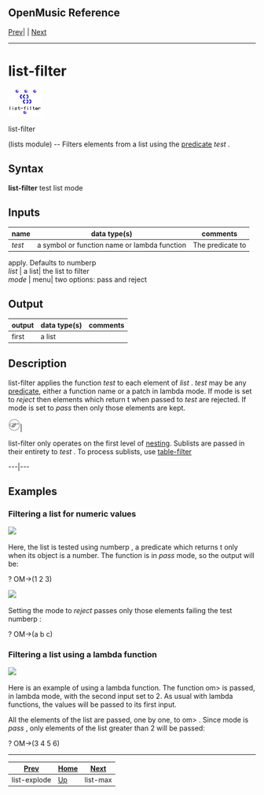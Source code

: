 OpenMusic Reference  
---  
[Prev](list-explode)| | [Next](list-max)  
  
* * *

# list-filter

![](figures/functions/lists/list-filter.png)

  
  
list-filter  
  
(lists module) \-- Filters elements from a list using the
[predicate](glossary#PREDICATE)  _test_ .  

## Syntax

   **list-filter**  test list mode  

## Inputs

name| data type(s)| comments  
---|---|---  
  _test_ |  a symbol or function name or lambda function| The predicate to
apply. Defaults to  numberp   
  _list_ |  a list| the list to filter  
  _mode_ |  menu| two options: pass and reject  
  
## Output

output| data type(s)| comments  
---|---|---  
first| a list|  
  
## Description

 list-filter  applies the function  _test_  to each element of  _list_ .
 _test_  may be any [predicate](glossary#PREDICATE), either a function
name or a patch in lambda mode. If mode is set to  _reject_  then elements
which return t when passed to  _test_  are rejected. If mode is set to
 _pass_  then only those elements are kept.

![Note](figures/images/note.gif)|

 list-filter  only operates on the first level of
[nesting](glossary#NESTING). Sublists are passed in their entirety to
 _test_ . To process sublists, use [ table-filter ](table-filter)  
  
---|---  
  
## Examples

### Filtering a list for numeric values

![](figures/functions/lists/list-filterEX1.gif)

Here, the list is tested using  numberp , a predicate which returns t only
when its object is a number. The function is in  _pass_  mode, so the output
will be:

 ? OM->(1 2 3) 

![](figures/functions/lists/list-filterEX2.gif)

Setting the mode to  _reject_  passes only those elements failing the test
 numberp :

 ? OM->(a b c) 

### Filtering a list using a lambda function

![](figures/functions/lists/list-filterEX3.gif)

Here is an example of using a lambda function. The function  om>  is passed,
in lambda mode, with the second input set to 2. As usual with lambda
functions, the values will be passed to its first input.

All the elements of the list are passed, one by one, to  om> . Since mode is
 _pass_  , only elements of the list greater than 2 will be passed:

 ? OM->(3 4 5 6) 

* * *

[Prev](list-explode)| [Home](index)| [Next](list-max)  
---|---|---  
list-explode| [Up](funcref.main)| list-max

